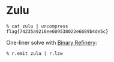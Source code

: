 # Zulu

```shell
% cat zulu | uncompress
flag{74235a9216ee609538022e6689b4de5c}
```

One-liner solve with [Binary Refinery](https://github.com/binref/refinery):

```shell
% r.emit zulu | r.lzw
```
